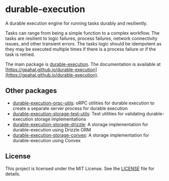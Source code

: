 # durable-execution

A durable execution engine for running tasks durably and resiliently.

Tasks can range from being a simple function to a complex workflow. The tasks are resilient to
logic failures, process failures, network connectivity issues, and other transient errors. The
tasks logic should be idempotent as they may be executed multiple times if there is a process
failure or if the task is retried.

The main package is [durable-execution](durable-execution). The documentation is available at
[https://gpahal.github.io/durable-execution](https://gpahal.github.io/durable-execution).

## Other packages

- [durable-execution-orpc-utils](durable-execution-orpc-utils): oRPC utilities for durable
  execution to create a separate server process for durable execution
- [durable-execution-storage-test-utils](durable-execution-storage-test-utils): Test utilities for
  validating durable-execution storage implementations
- [durable-execution-storage-drizzle](durable-execution-storage-drizzle): A storage implementation for
  durable-execution using Drizzle ORM
- [durable-execution-storage-convex](durable-execution-storage-convex): A storage implementation for
  durable-execution using Convex

## License

This project is licensed under the MIT License. See the
[LICENSE](https://github.com/gpahal/durable-execution/blob/main/LICENSE) file for details.
